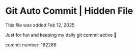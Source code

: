 # Git Auto Commit | Hidden File

This file was added Feb 12, 2025

Just for fun and keeping my daily git commit active 🤪

commit number: 182266
